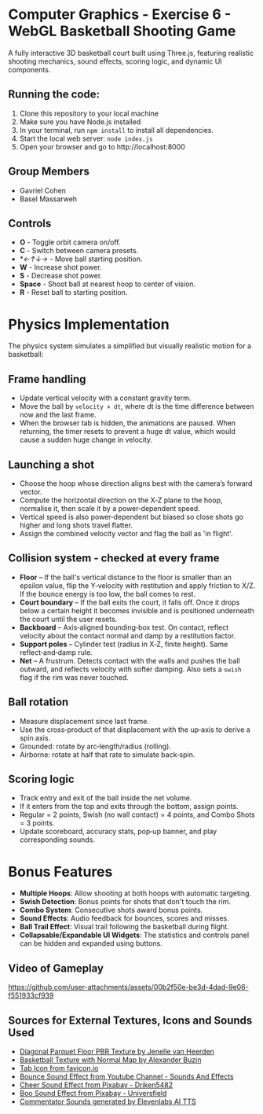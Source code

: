 # Computer Graphics - Exercise 6 - WebGL Basketball Shooting Game

A fully interactive 3D basketball court built using Three.js, featuring realistic shooting mechanics, sound effects, scoring logic, and dynamic UI components.

## Running the code:
1. Clone this repository to your local machine
2. Make sure you have Node.js installed
3. In your terminal, run `npm install` to install all dependencies.
4. Start the local web server: `node index.js`
5. Open your browser and go to http://localhost:8000

## Group Members
- Gavriel Cohen
- Basel Massarweh

## Controls
- **O** - Toggle orbit camera on/off.
- **C** - Switch between camera presets.
- **←↑↓→* - Move ball starting position.
- **W** - Increase shot power.
- **S** - Decrease shot power.
- **Space** - Shoot ball at nearest hoop to center of vision.
- **R** - Reset ball to starting position.

# Physics Implementation
The physics system simulates a simplified but visually realistic motion for a basketball:

## Frame handling
- Update vertical velocity with a constant gravity term.
- Move the ball by `velocity × dt`, where dt is the time difference between now and the last frame.
- When the browser tab is hidden, the animations are paused. When returning, the timer resets to prevent a huge dt value, which would cause a sudden huge change in velocity.

## Launching a shot
- Choose the hoop whose direction aligns best with the camera’s forward vector.
- Compute the horizontal direction on the X‑Z plane to the hoop, normalise it, then scale it by a power‑dependent speed.
- Vertical speed is also power‑dependent but biased so close shots go higher and long shots travel flatter.
- Assign the combined velocity vector and flag the ball as 'in flight'.

## Collision system - checked at every frame
- **Floor** – If the ball's vertical distance to the floor is smaller than an epsilon value, flip the Y‑velocity with restitution and apply friction to X/Z. If the bounce energy is too low, the ball comes to rest.
- **Court boundary** – If the ball exits the court, it falls off. Once it drops below a certain height it becomes invisible and is positioned underneath the court until the user resets.
- **Backboard** – Axis‑aligned bounding‑box test. On contact, reflect velocity about the contact normal and damp by a restitution factor.
- **Support poles** – Cylinder test (radius in X‑Z, finite height). Same reflect‑and‑damp rule.
- **Net** – A frustrum. Detects contact with the walls and pushes the ball outward, and reflects velocity with softer damping. Also sets a `swish` flag if the rim was never touched.

## Ball rotation
- Measure displacement since last frame.
- Use the cross‑product of that displacement with the up‑axis to derive a spin axis.
- Grounded: rotate by arc‑length/radius (rolling).
- Airborne: rotate at half that rate to simulate back‑spin.

## Scoring logic
- Track entry and exit of the ball inside the net volume.
- If it enters from the top and exits through the bottom, assign points.
- Regular = 2 points, Swish (no wall contact) = 4 points, and Combo Shots = 3 points.
- Update scoreboard, accuracy stats, pop‑up banner, and play corresponding sounds.

# Bonus Features
- **Multiple Hoops**: Allow shooting at both hoops with automatic targeting.
- **Swish Detection**: Bonus points for shots that don't touch the rim.
- **Combo System**: Consecutive shots award bonus points.
- **Sound Effects**: Audio feedback for bounces, scores and misses.
- **Ball Trail Effect**: Visual trail following the basketball during flight.
- **Collapsable/Expandable UI Widgets**: The statistics and controls panel can be hidden and expanded using buttons.

## Video of Gameplay
https://github.com/user-attachments/assets/00b2f50e-be3d-4dad-9e06-f551933cf939

## Sources for External Textures, Icons and Sounds Used
- [Diagonal Parquet Floor PBR Texture by Jenelle van Heerden](https://polyhaven.com/a/diagonal_parquet)
- [Basketball Texture with Normal Map by Alexander Buzin](https://medium.com/whitestormjs-framework/developing-a-street-basketball-game-part-i-getting-workflow-ready-f4f6968e4d10)
- [Tab Icon from favicon.io](https://favicon.io/)
- [Bounce Sound Effect from Youtube Channel - Sounds And Effects](https://www.youtube.com/watch?v=k5VQOd3btJ0&ab_channel=SoundsAndEffects)
- [Cheer Sound Effect from Pixabay - Driken5482](https://pixabay.com/sound-effects/crowd-applause-236697/)
- [Boo Sound Effect from Pixabay - Universfield](https://pixabay.com/sound-effects/crowd-disappointment-reaction-352718/)
- [Commentator Sounds generated by Elevenlabs AI TTS](https://elevenlabs.io/)
